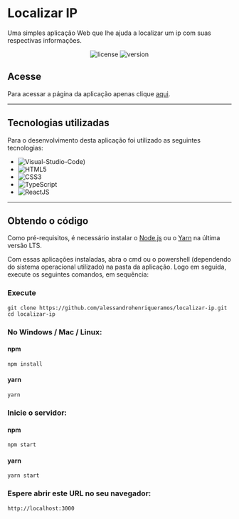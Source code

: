 # Localizar IP

Uma simples aplicação Web que lhe ajuda a localizar um ip com suas respectivas informações.

<p align="center">
    <img src="https://img.shields.io/github/license/alessandrohenriqueramos/localizar-ip?color=000" alt="license"/>
    <img src="https://img.shields.io/github/package-json/v/alessandrohenriqueramos/localizar-ip?color=000" alt="version">
</p>

## Acesse

Para acessar a página da aplicação apenas clique [aqui]().

---

## Tecnologias utilizadas

Para o desenvolvimento desta aplicação foi utilizado as seguintes tecnologias:

* ![Visual-Studio-Code)](https://img.shields.io/badge/Visual--Studio--Code-1380B7)
* ![HTML5](https://img.shields.io/badge/HTML5-FA580C)
* ![CSS3](https://img.shields.io/badge/CSS3-173FF2)
* ![TypeScript](https://img.shields.io/badge/TypeScript-1C7FEA)
* ![ReactJS](https://img.shields.io/badge/ReactJS-4CDAFE)

---

## Obtendo o código

Como pré-requisitos, é necessário instalar o [Node.js](https://nodejs.org/pt-br/download/) ou o [Yarn](https://classic.yarnpkg.com/en/docs/install#windows-stable) na última versão LTS.

Com essas aplicações instaladas, abra o cmd ou o powershell (dependendo do sistema operacional utilizado) na pasta da aplicação. Logo em seguida, execute os seguintes comandos, em sequência:

### Execute

```
git clone https://github.com/alessandrohenriqueramos/localizar-ip.git
cd localizar-ip
```

### No Windows / Mac / Linux:

#### **npm**

```
npm install
```

#### **yarn**

```
yarn
```

### Inicie o servidor:

#### **npm**

```
npm start
```

#### **yarn**

```
yarn start
```

### Espere abrir este URL no seu navegador:

```
http://localhost:3000
```
